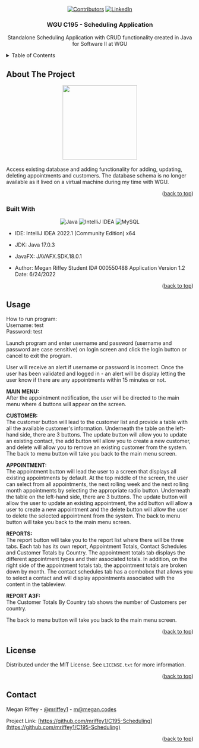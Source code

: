 
<a name="readme-top"></a>

<div align="center">
  
<!-- PROJECT SHIELDS -->
[![Contributors][contributors-shield]][contributors-url]
[![LinkedIn][linkedin-shield]][linkedin-url]

</div>
<h3 align="center">WGU C195 - Scheduling Application</h3>

  <p align="center">
    Standalone Scheduling Application with CRUD functionality created in Java for Software II at WGU

</div>

<!-- TABLE OF CONTENTS -->
<details>
  <summary>Table of Contents</summary>
  <ol>
    <li>
      <a href="#about-the-project">About The Project</a>
      <ul>
        <li><a href="#built-with">Built With</a></li>
      </ul>
    </li>
    <li><a href="#usage">Usage</a></li>
    <li><a href="#roadmap">Roadmap</a></li>
    <li><a href="#contributing">Contributing</a></li>
    <li><a href="#license">License</a></li>
    <li><a href="#contact">Contact</a></li>
    <li><a href="#acknowledgments">Acknowledgments</a></li>
  </ol>
</details>

<!-- ABOUT THE PROJECT -->
## About The Project
<div align="center"><img src="https://github.com/mriffey1/C195-Scheduling/assets/88506324/a36db465-f353-4c17-8ec5-c2dff6b54e65" height="200px" alt-text="image"></div></br>
Access existing database and adding functionality for adding, updating, deleting appointments and customers. The database schema is no longer available as it lived on a virtual machine during my time with WGU.  


<p align="right">(<a href="#readme-top">back to top</a>)</p>

### Built With
<div align="center">
  
![Java](https://img.shields.io/badge/java-%23ED8B00.svg?style=for-the-badge&logo=openjdk&logoColor=white)
![IntelliJ IDEA](https://img.shields.io/badge/IntelliJIDEA-000000.svg?style=for-the-badge&logo=intellij-idea&logoColor=white)
![MySQL](https://img.shields.io/badge/mysql-%2300f.svg?style=for-the-badge&logo=mysql&logoColor=white)

</div>

* IDE: IntelliJ IDEA 2022.1 (Community Edition) x64
* JDK: Java 17.0.3
* JavaFX: JAVAFX.SDK.18.0.1
 


* Author: Megan Riffey
Student ID# 000550488
Application Version 1.2
Date: 6/24/2022


<p align="right">(<a href="#readme-top">back to top</a>)</p>

<!-- USAGE EXAMPLES -->
## Usage
How to run program:</br>
Username: test</br>
Password: test

Launch program and enter username and password (username and password are case sensitive) on login screen and click the login button or cancel to exit the program.</br>

User will receive an alert if username or password is incorrect. Once the user has been validated and logged in - an alert will be display letting the user know if there are any appointments within 15 minutes or not.

<b>MAIN MENU:</b></br>
After the appointment notification, the user will be directed to the main menu where 4 buttons will appear on the screen.

<b>CUSTOMER:</b></br>
The customer button will lead to the customer list and provide a table with all the available customer's information. Underneath the table on the left-hand side, there are 3 buttons.
The update button will allow you to update an existing contact, the add button will allow you to create a new customer, and delete will allow you to remove an existing customer from the system.
The back to menu button will take you back to the main menu screen.

<b>APPOINTMENT:</b></br>
The appointment button will lead the user to a screen that displays all existing appointments by default. At the top middle of the screen, the user can select from all appointments, the next rolling week and the
next rolling month appointments by selecting the appropriate radio button.  Underneath the table on the left-hand side, there are 3 buttons. The update button will allow the user to update an existing
appointment, the add button will allow a user to create a new appointment and the delete button will allow the user to delete the selected appointment from the system.
The back to menu button will take you back to the main menu screen.

<b>REPORTS:</b></br>
The report button will take you to the report list where there will be three tabs. Each tab has its own report, Appointment Totals, Contact Schedules and Customer Totals by Country.
The appointment totals tab displays the different appointment types and their associated totals. In addition, on the right side of the appointment totals tab, the appointment totals are broken down by month.
The contact schedules tab has a combobox that allows you to select a contact and will display appointments associated with the content in the tableview.

<B>REPORT A3F:</b></br> The Customer Totals By Country tab shows the number of Customers per country.

The back to menu button will take you back to the main menu screen.
<p align="right">(<a href="#readme-top">back to top</a>)</p>

<!-- LICENSE -->
## License

Distributed under the MIT License. See `LICENSE.txt` for more information.

<p align="right">(<a href="#readme-top">back to top</a>)</p>

<!-- CONTACT -->
## Contact

Megan Riffey - [@mriffey1](https://twitter.com/mriffey1) - m@megan.codes

Project Link: [https://github.com/mriffey1/C195-Scheduling](https://github.com/mriffey1/C195-Scheduling)

<p align="right">(<a href="#readme-top">back to top</a>)</p>

<!-- MARKDOWN LINKS & IMAGES -->
<!-- https://www.markdownguide.org/basic-syntax/#reference-style-links -->
[contributors-shield]: https://img.shields.io/github/contributors/mriffey1/C195-Scheduling.svg?style=for-the-badge
[contributors-url]: https://github.com/mriffey1/C195-Scheduling/graphs/contributors
[forks-shield]: https://img.shields.io/github/forks/mriffey1/C195-Scheduling.svg?style=for-the-badge
[forks-url]: https://github.com/mriffey1/C195-Scheduling/network/members
[stars-shield]: https://img.shields.io/github/stars/mriffey1/C195-Scheduling.svg?style=for-the-badge
[stars-url]: https://github.com/mriffey1/C195-Scheduling/stargazers
[issues-shield]: https://img.shields.io/github/issues/mriffey1/C195-Scheduling.svg?style=for-the-badge
[issues-url]: https://github.com/mriffey1/C195-Scheduling/issues
[license-shield]: https://img.shields.io/github/license/mriffey1/C195-Scheduling.svg?style=for-the-badge
[license-url]: https://github.com/mriffey1/C195-Scheduling/blob/master/LICENSE.txt
[linkedin-shield]: https://img.shields.io/badge/-LinkedIn-black.svg?style=for-the-badge&logo=linkedin&colorB=555
[linkedin-url]: https://linkedin.com/in/mriffey
[product-screenshot]: images/screenshot.png
[Next.js]: https://img.shields.io/badge/next.js-000000?style=for-the-badge&logo=nextdotjs&logoColor=white
[Next-url]: https://nextjs.org/
[React.js]: https://img.shields.io/badge/React-20232A?style=for-the-badge&logo=react&logoColor=61DAFB
[React-url]: https://reactjs.org/
[Vue.js]: https://img.shields.io/badge/Vue.js-35495E?style=for-the-badge&logo=vuedotjs&logoColor=4FC08D
[Vue-url]: https://vuejs.org/
[Angular.io]: https://img.shields.io/badge/Angular-DD0031?style=for-the-badge&logo=angular&logoColor=white
[Angular-url]: https://angular.io/
[Svelte.dev]: https://img.shields.io/badge/Svelte-4A4A55?style=for-the-badge&logo=svelte&logoColor=FF3E00
[Svelte-url]: https://svelte.dev/
[Laravel.com]: https://img.shields.io/badge/Laravel-FF2D20?style=for-the-badge&logo=laravel&logoColor=white
[Laravel-url]: https://laravel.com
[Bootstrap.com]: https://img.shields.io/badge/Bootstrap-563D7C?style=for-the-badge&logo=bootstrap&logoColor=white
[Bootstrap-url]: https://getbootstrap.com
[JQuery.com]: https://img.shields.io/badge/jQuery-0769AD?style=for-the-badge&logo=jquery&logoColor=white
[JQuery-url]: https://jquery.com 
